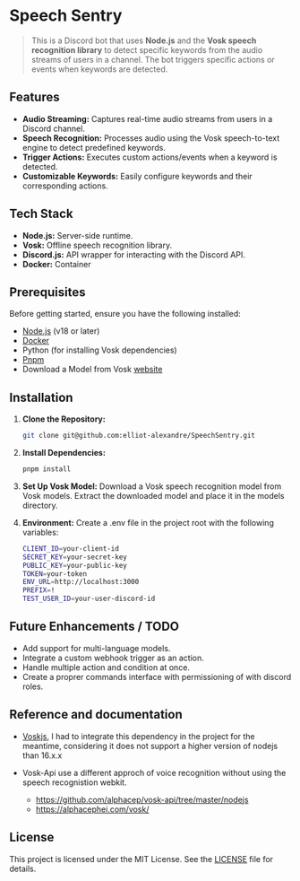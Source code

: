 # Speech Sentry

> This is a Discord bot that uses **Node.js** and the **Vosk speech recognition library** to detect specific keywords from the audio streams of users in a channel. The bot triggers specific actions or events when keywords are detected.

## Features

- **Audio Streaming:** Captures real-time audio streams from users in a Discord channel.
- **Speech Recognition:** Processes audio using the Vosk speech-to-text engine to detect predefined keywords.
- **Trigger Actions:** Executes custom actions/events when a keyword is detected.
- **Customizable Keywords:** Easily configure keywords and their corresponding actions.

## Tech Stack

- **Node.js:** Server-side runtime.
- **Vosk:** Offline speech recognition library.
- **Discord.js:** API wrapper for interacting with the Discord API.
- **Docker:** Container

## Prerequisites

Before getting started, ensure you have the following installed:

- [Node.js](https://nodejs.org/) (v18 or later)
- [Docker](https://www.docker.com/)
- Python (for installing Vosk dependencies)
- [Pnpm](https://pnpm.io/)
- Download a Model from Vosk [website](https://alphacephei.com/vosk/models)

## Installation

1. **Clone the Repository:**
   ```bash
   git clone git@github.com:elliot-alexandre/SpeechSentry.git
   ```
2. **Install Dependencies:**
   ```bash
   pnpm install
   ```
3. **Set Up Vosk Model:**
   Download a Vosk speech recognition model from Vosk models. Extract the downloaded model and place it in the models directory.
4. **Environment:**
   Create a .env file in the project root with the following variables:

   ```bash
   CLIENT_ID=your-client-id
   SECRET_KEY=your-secret-key
   PUBLIC_KEY=your-public-key
   TOKEN=your-token
   ENV_URL=http://localhost:3000
   PREFIX=!
   TEST_USER_ID=your-user-discord-id
   ```

## Future Enhancements / TODO

- Add support for multi-language models.
- Integrate a custom webhook trigger as an action.
- Handle multiple action and condition at once.
- Create a proprer commands interface with permissioning of with discord roles.

## Reference and documentation

- [Voskjs](https://github.com/solyarisoftware/voskJs), I had to integrate this dependency in the project for the meantime, considering it does not support a higher version of nodejs than 16.x.x

- Vosk-Api use a different approch of voice recognition without using the speech recognistion webkit.
  - https://github.com/alphacep/vosk-api/tree/master/nodejs
  - https://alphacephei.com/vosk/

## License

This project is licensed under the MIT License. See the [LICENSE](./LICENSE) file for details.
